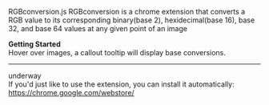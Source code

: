 RGBconversion.js
RGBconversion is a chrome extension that converts a RGB value to its corresponding binary(base 2), hexidecimal(base 16), base 32, and base 64 values at any given point of an image

**Getting Started**<br>
Hover over images, a callout tooltip will display base conversions.

***
underway<br>
If you'd just like to use the extension, you can install it automatically:
https://chrome.google.com/webstore/
